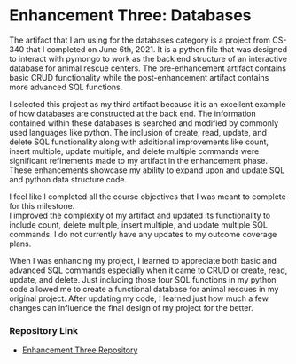 # **Enhancement Three: Databases**

The artifact that I am using for the databases category is a project from CS-340 that I completed 
on June 6th, 2021.  It is a python file that was designed to interact with pymongo to work as the
back end structure of an interactive database for animal rescue centers.  The pre-enhancement 
artifact contains basic CRUD functionality while the post-enhancement artifact contains more 
advanced SQL functions.

I selected this project as my third artifact because it is an excellent example of how databases 
are constructed at the back end.  The information contained within these databases is searched and
modified by commonly used languages like python. The inclusion of create, read, update, and delete 
SQL functionality along with additional improvements like count, insert multiple, update multiple,
and delete multiple commands were significant refinements made to my artifact in the enhancement phase.
These enhancements showcase my ability to expand upon and update SQL and python data structure code. 

I feel like I completed all the course objectives that I was meant to complete for this milestone.  
I improved the complexity of my artifact and updated its functionality to include count, delete multiple,
insert multiple, and update multiple SQL commands.  I do not currently have any updates to my outcome 
coverage plans. 

When I was enhancing my project, I learned to appreciate both basic and advanced SQL commands especially
when it came to CRUD or create, read, update, and delete.  Just including those four SQL functions in my
python code allowed me to create a functional database for animal rescues in my original project.  After 
updating my code, I learned just how much a few changes can influence the final design of my project for 
the better. 

### **Repository Link**

- [Enhancement Three Repository](https://github.com/BrettSoden/Enhancement-Three-Databases)
